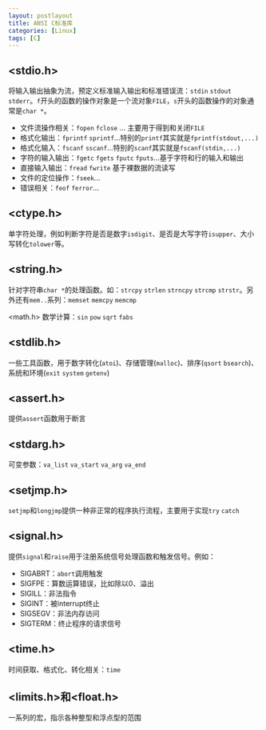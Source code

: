```yaml
---
layout: postlayout
title: ANSI C标准库
categories: [Linux]
tags: [C]
---
```


## <stdio.h>
将输入输出抽象为流，预定义标准输入输出和标准错误流：`stdin` `stdout` `stderr`。`f`开头的函数的操作对象是一个流对象`FILE`，`s`开头的函数操作的对象通常是`char *`。
- 文件流操作相关：`fopen` `fclose` ... 主要用于得到和关闭`FILE`
- 格式化输出：`fprintf` `sprintf`...特别的`printf`其实就是`fprintf(stdout,...)`
- 格式化输入：`fscanf` `sscanf`...特别的`scanf`其实就是`fscanf(stdin,...)`
- 字符的输入输出：`fgetc` `fgets` `fputc` `fputs`...基于字符和行的输入和输出
- 直接输入输出：`fread` `fwrite` 基于裸数据的流读写
- 文件的定位操作：`fseek`...
- 错误相关：`feof` `ferror`...

## <ctype.h>
单字符处理，例如判断字符是否是数字`isdigit`、是否是大写字符`isupper`、大小写转化`tolower`等。

## <string.h>
针对字符串`char *`的处理函数。如：`strcpy` `strlen` `strncpy` `strcmp` `strstr`。另外还有`mem..`系列：`memset` `memcpy` `memcmp`

<math.h>
数学计算：`sin` `pow` `sqrt` `fabs`

## <stdlib.h>
一些工具函数，用于数字转化(`atoi`)、存储管理(`malloc`)、排序(`qsort` `bsearch`)、系统和环境(`exit` `system` `getenv`)

## <assert.h>
提供`assert`函数用于断言

## <stdarg.h>
可变参数：`va_list` `va_start` `va_arg` `va_end`

## <setjmp.h>
`setjmp`和`longjmp`提供一种非正常的程序执行流程，主要用于实现`try` `catch`

## <signal.h>
提供`signal`和`raise`用于注册系统信号处理函数和触发信号。例如：
- SIGABRT：`abort`调用触发
- SIGFPE：算数运算错误，比如除以0、溢出
- SIGILL：非法指令
- SIGINT：被interrupt终止
- SIGSEGV：非法内存访问
- SIGTERM：终止程序的请求信号

## <time.h>
时间获取、格式化、转化相关：`time`

## <limits.h>和<float.h>
一系列的宏，指示各种整型和浮点型的范围

